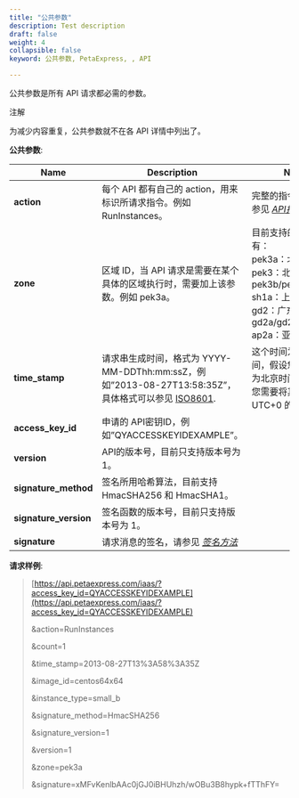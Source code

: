 ```yaml
---
title: "公共参数"
description: Test description
draft: false
weight: 4
collapsible: false
keyword: 公共参数, PetaExpress, , API

---
```


公共参数是所有 API 请求都必需的参数。

注解

为减少内容重复，公共参数就不在各 API 详情中列出了。

**公共参数**:

| Name                  | Description                                                  | Notes                                                        |
| --------------------- | ------------------------------------------------------------ | ------------------------------------------------------------ |
| **action**            | 每个 API 都有自己的 action，用来标识所请求指令。例如 RunInstances。 | 完整的指令名称列表请参见 [_API指令列表_](/security/waf/api/command_list/add_waf_rules/)。 |
| **zone**              | 区域 ID，当 API 请求是需要在某个具体的区域执行时，需要加上该参数。例如 pek3a。 | 目前支持的区域 ID 有：<br/>pek3a：北京3区-A<br/>pek3：北京3区(包括 pek3b/pek3c/pek3d)<br/>sh1a：上海1区-A<br/>gd2：广东2区(包括 gd2a/gd2b)<br/>ap2a：亚太2区-A |
| **time_stamp**        | 请求串生成时间，格式为 YYYY-MM-DDThh:mm:ssZ，例如”2013-08-27T13:58:35Z”，具体格式可以参见 [ISO8601](http://www.w3.org/TR/NOTE-datetime). | 这个时间为 UTC 时间，假设您的本地时间为北京时间 UTC+8 ，您需要将其转化为 UTC+0 的时间。 |
| **access_key_id**     | 申请的 API密钥ID，例如”QYACCESSKEYIDEXAMPLE”。               |                                                              |
| **version**           | API的版本号，目前只支持版本号为 1。                          |                                                              |
| **signature_method**  | 签名所用哈希算法，目前支持 HmacSHA256 和 HmacSHA1。          |                                                              |
| **signature_version** | 签名函数的版本号，目前只支持版本号为 1。                     |                                                              |
| **signature**         | 请求消息的签名，请参见 [_签名方法_](../signature/)           |                                                              |

**请求样例**:



>[https://api.petaexpress.com/iaas/?access_key_id=QYACCESSKEYIDEXAMPLE](https://api.petaexpress.com/iaas/?access_key_id=QYACCESSKEYIDEXAMPLE)
>
>&action=RunInstances
>
>&count=1
>
>&time_stamp=2013-08-27T13%3A58%3A35Z
>
>&image_id=centos64x64
>
>&instance_type=small_b
>
>&signature_method=HmacSHA256
>
>&signature_version=1
>
>&version=1
>
>&zone=pek3a
>
>&signature=xMFvKenlbAAc0jGJ0iBHUhzh/wOBu3B8hypk+fTThFY=